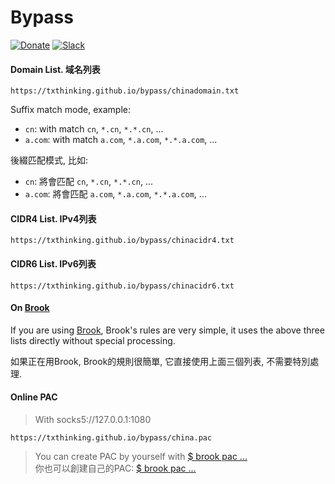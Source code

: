 # Bypass

[![Donate](https://img.shields.io/badge/Support-Donate-ff69b4.svg)](https://www.txthinking.com/opensource-support.html)
[![Slack](https://img.shields.io/badge/Join-Slack-ff69b4.svg)](https://docs.google.com/forms/d/e/1FAIpQLSdzMwPtDue3QoezXSKfhW88BXp57wkbDXnLaqokJqLeSWP9vQ/viewform)

#### Domain List. 域名列表

```
https://txthinking.github.io/bypass/chinadomain.txt
```

Suffix match mode, example:

* `cn`: with match `cn`, `*.cn`, `*.*.cn`, ...<br/>
* `a.com`: with match `a.com`, `*.a.com`, `*.*.a.com`, ...<br/>

後綴匹配模式, 比如:

* `cn`: 將會匹配 `cn`, `*.cn`, `*.*.cn`, ...<br/>
* `a.com`: 將會匹配 `a.com`, `*.a.com`, `*.*.a.com`, ...<br/>

#### CIDR4 List. IPv4列表

```
https://txthinking.github.io/bypass/chinacidr4.txt
```

#### CIDR6 List. IPv6列表

```
https://txthinking.github.io/bypass/chinacidr6.txt
```

#### On [Brook](https://github.com/txthinking/brook)

If you are using [Brook](https://github.com/txthinking/brook), Brook's rules are very simple, it uses the above three lists directly without special processing.

如果正在用Brook, Brook的規則很簡單, 它直接使用上面三個列表, 不需要特別處理.


#### Online PAC

> With socks5://127.0.0.1:1080

```
https://txthinking.github.io/bypass/china.pac
```

> You can create PAC by yourself with [$ brook pac ...](https://github.com/txthinking/brook)<br/>
> 你也可以創建自己的PAC: [$ brook pac ...](https://github.com/txthinking/brook)
